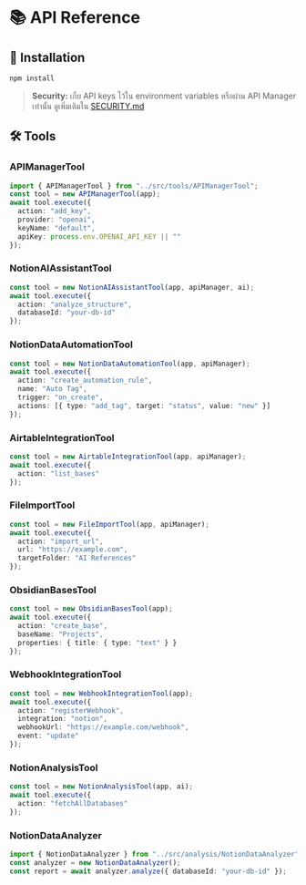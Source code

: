 # 📚 API Reference

## 🔧 Installation

```bash
npm install
```

> **Security:** เก็บ API keys ไว้ใน environment variables หรือผ่าน API Manager เท่านั้น ดูเพิ่มเติมใน [SECURITY.md](../SECURITY.md)

## 🛠️ Tools

### APIManagerTool
```ts
import { APIManagerTool } from "../src/tools/APIManagerTool";
const tool = new APIManagerTool(app);
await tool.execute({
  action: "add_key",
  provider: "openai",
  keyName: "default",
  apiKey: process.env.OPENAI_API_KEY || ""
});
```

### NotionAIAssistantTool
```ts
const tool = new NotionAIAssistantTool(app, apiManager, ai);
await tool.execute({
  action: "analyze_structure",
  databaseId: "your-db-id"
});
```

### NotionDataAutomationTool
```ts
const tool = new NotionDataAutomationTool(app, apiManager);
await tool.execute({
  action: "create_automation_rule",
  name: "Auto Tag",
  trigger: "on_create",
  actions: [{ type: "add_tag", target: "status", value: "new" }]
});
```

### AirtableIntegrationTool
```ts
const tool = new AirtableIntegrationTool(app, apiManager);
await tool.execute({
  action: "list_bases"
});
```

### FileImportTool
```ts
const tool = new FileImportTool(app, apiManager);
await tool.execute({
  action: "import_url",
  url: "https://example.com",
  targetFolder: "AI References"
});
```

### ObsidianBasesTool
```ts
const tool = new ObsidianBasesTool(app);
await tool.execute({
  action: "create_base",
  baseName: "Projects",
  properties: { title: { type: "text" } }
});
```

### WebhookIntegrationTool
```ts
const tool = new WebhookIntegrationTool(app);
await tool.execute({
  action: "registerWebhook",
  integration: "notion",
  webhookUrl: "https://example.com/webhook",
  event: "update"
});
```

### NotionAnalysisTool
```ts
const tool = new NotionAnalysisTool(app, ai);
await tool.execute({
  action: "fetchAllDatabases"
});
```

### NotionDataAnalyzer
```ts
import { NotionDataAnalyzer } from "../src/analysis/NotionDataAnalyzer";
const analyzer = new NotionDataAnalyzer();
const report = await analyzer.analyze({ databaseId: "your-db-id" });
```
